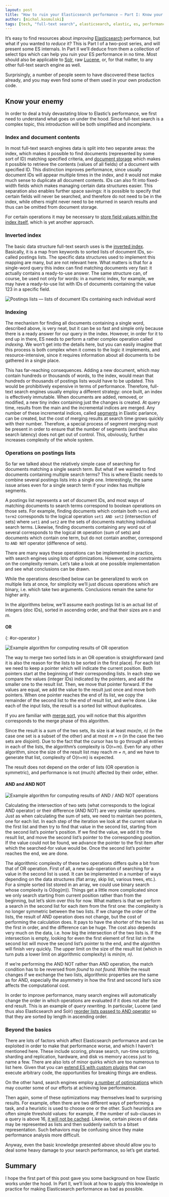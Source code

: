 ```yaml
---
layout: post
title: "How to ruin your Elasticsearch performance — Part I: Know your enemy"
author: [michal.kosmulski]
tags: [tech, "full-text search", elasticsearch, elastic, es, performance]
---
```

It’s easy to find resources about _improving_ [Elasticsearch](https://www.elastic.co/elastic-stack) performance, but what if you wanted to _reduce_ it?
This is Part I of a two-post series, and will present some ES internals. In Part II we’ll deduce from them a collection of select tips which can help you ruin
your ES performance in no time. Most should also be applicable to [Solr](https://solr.apache.org/), raw [Lucene](https://lucene.apache.org/), or,
for that matter, to any other full-text search engine as well.

Surprisingly, a number of people seem to have discovered these tactics already, and you may even find some of them used in your own production code.

## Know your enemy

In order to deal a truly devastating blow to Elastic’s performance, we first need to understand what goes on under the hood. Since full-text search is
a complex topic, this introduction will be both simplified and incomplete.

### Index and document contents

In most full-text search engines data is split into two separate areas: the index, which makes it possible to find documents (represented by some sort of ID)
matching specified criteria, and [document storage](https://www.elastic.co/guide/en/elasticsearch/reference/6.8/mapping-store.html) which makes it possible
to retrieve the contents (values of all fields) of a document with specified ID.
This distinction improves performance, since usually document IDs will appear multiple times in the index, and it would not make much sense to duplicate all
document contents. IDs can also fit into fixed-width fields which makes managing certain data structures easier. This separation also enables further
space savings: it is possible to specify that certain fields will never be searched, and therefore do not need to be in the index, while others might never
need to be returned in search results and thus can be omitted from document storage.

For certain operations it may be necessary to [store field values within the index itself](https://www.elastic.co/guide/en/elasticsearch/reference/6.8/doc-values.html),
which is yet another approach.

### Inverted index

The basic data structure full-text search uses is the [inverted index](https://en.wikipedia.org/wiki/Inverted_index). Basically, it is a map from keywords
to sorted lists of document IDs, so-called postings lists. The specific data structures used to implement this mapping are many, but are not relevant here.
What matters is that for a single-word query this index can find matching documents very fast: it actually contains a ready-to-use answer. The same
structure can, of course, be used not only for words: in a numeric index, for example, we may have a ready-to-use list with IDs of documents containing
the value 123 in a specific field.

![Postings lists — lists of document IDs containing each individual word](/img/articles/2021-04-29-how-to-ruin-elasticsearch-performance/postings-lists.webp)

### Indexing

The mechanism for finding all documents containing a single word, described above, is very neat, but it can be so fast and simple only because
there is a ready answer for our query in the index. However, in order for it to end up in there, ES needs to perform a rather complex operation called _indexing_. We won’t get
into the details here, but you can easily imagine that this process is both complex when it comes to the logic it implements, and resource-intensive, since
it requires information about all documents to be gathered in a single place.

This has far-reaching consequences. Adding a new document, which may contain hundreds or thousands of words, to the index, would mean that hundreds or thousands
of postings lists would have to be updated. This would be prohibitively expensive in terms of performance. Therefore, full-text search engines usually employ
a different strategy: once built, an index is effectively immutable. When documents are added, removed, or modified, a new tiny index containing just the changes
is created. At query time, results from the main and the incremental indices are merged. Any number of these incremental indices, called [segments](https://lucene.apache.org/core/8_9_0/core/org/apache/lucene/codecs/lucene87/package-summary.html#Segments) in
Elastic parlance, can be created, but the cost of merging results at search time grows quickly with their number. Therefore, a special process of segment merging
must be present in order to ensure that the number of segments (and thus also search latency) does not get out of control. This, obviously, further increases
complexity of the whole system.

### Operations on postings lists

So far we talked about the relatively simple case of searching for documents matching a single search term. But what if we wanted to find documents
containing multiple search terms? This is where Elastic needs to combine several postings lists into a single one. Interestingly, the same issue arises
even for a single search term if your index has multiple segments.

A postings list represents a set of document IDs, and most ways of matching documents to search terms correspond to boolean operations on those sets.
For example, finding documents which contain both `term1` and `term2` corresponds to the logical operation `set1 AND set2` (intersection of sets) where
`set1` and `set2` are the sets of documents matching individual search terms. Likewise, finding documents containing any word out of several corresponds
to the logical `OR` operation (sum of sets) and documents which contain one term, but do not contain another, correspond to `AND NOT` operator (difference
of sets).

There are many ways these operations can be implemented in practice, with search engines using lots of optimizations. However, some constraints on the
complexity remain. Let’s take a look at one possible implementation and see what conclusions can be drawn.

While the operations described below can be generalized to work on multiple lists at once, for simplicity we’ll just discuss operations which are binary,
i.e. which take two arguments. Conclusions remain the same for higher arity.

In the algorithms below, we'll assume each postings list is an actual list of integers (doc IDs), sorted in ascending order, and that their sizes
are _n_ and _m_.

#### OR
{: #or-operator }

![Example algorithm for computing results of OR operation](/img/articles/2021-04-29-how-to-ruin-elasticsearch-performance/list-merging-or.webp)

The way to merge two sorted lists in an OR operation is straightforward (and it is also the reason for the lists to be sorted in the first place).
For each list we need to keep a pointer which will indicate the current position. Both pointers start at the beginning of their corresponding lists.
In each step we compare the values (integer IDs) indicated by the pointers, and add the smaller one to the result list. Then, we move that pointer forward. If the values
are equal, we add the value to the result just once and move both pointers. When one pointer reaches the end of its list, we copy the remainder of the second
list to the end of result list, and we’re done. Like each of the input lists, the result is a sorted list without duplicates.

If you are familiar with [merge sort](https://en.wikipedia.org/wiki/Merge_sort), you will notice that this algorithm corresponds to the merge phase of this
algorithm.

Since the result is a sum of the two sets, its size is at least _max(m, n)_ (in the case one set is a subset of the other) and at most
_m + n_ (in the case the two sets are disjoint). Due to the fact that the cursor has to go through all entries in each of the lists, the
algorithm’s complexity is O(n+m). Even for any other algorithm, since the size of the result list may reach _m + n_, and we have to generate that list,
complexity of O(n+m) is expected.

The result does not depend on the order of lists (OR operation is symmetric), and performance is not (much) affected by their order, either.

#### AND and AND NOT

![Example algorithm for computing results of AND / AND NOT operations](/img/articles/2021-04-29-how-to-ruin-elasticsearch-performance/list-merging-and.webp)

Calculating the intersection of two sets (what corresponds to the logical AND operator) or their difference (AND NOT) are very similar operations.
Just as when calculating the sum of sets, we need to maintain two pointers, one for each list. In each step of the iteration we look at the current value
in the first list and then try to find that value in the second list, starting from the second list’s pointer’s position. If we find the value, we add it
to the result list, and move the second list’s pointer to the corresponding position. If the value could not be found, we advance the pointer to the first
item after which the searched-for value would be. Once the second list’s pointer reaches the end, we are done.

The algorithmic complexity of these two operations differs quite a bit from that of OR operation. First of all, a new sub-operation of searching for a value
in the second list is used. It can be implemented in a number of ways depending on the data structures (flat array, skip list, various trees, etc.). For a simple
sorted list stored in an array, we could use binary search whose complexity is O(log(_m_)). Things get a little more complicated since we only search starting
from current position rather than from the beginning, but let’s skim over this for now. What matters is that we perform a search in the second list
for each item from the first one: the complexity is no longer symmetric between the two lists. If we change the order of the lists, the result of AND operation
does not change, but the cost of performing the calculation does.
It pays to have the shorter of the two list as the first in order, and the difference can be huge. The cost also depends very much on the data, i.e. how
big the intersection of the two lists is. If the intersection is empty, looking for even the first element of first list in the second list will move the second
list’s pointer to the end, and the algorithm will finish very quickly. The upper limit on the size of the result list (which in turn puts a lower limit on
algorithmic complexity) is _min(m, n)_.

If we’re performing the AND NOT rather than AND operation, the match condition has to be reversed from _found_ to _not found_. While the result changes if
we exchange the two lists, algorithmic properties are the same as for AND, especially the asymmetry in how the first and second list’s size affects the
computational cost.

In order to improve performance, many search engines will automatically change the order in which operations are evaluated if it does not alter the end result.
This is an example of _query rewriting_. In particular, Lucene (and thus also Elasticsearch and Solr)
[reorder lists passed to AND operator](https://github.com/apache/lucene/blob/5e0e7a5479bca798ccfe385629a0ca2ba5870bc0/lucene/core/src/java/org/apache/lucene/search/ConjunctionDISI.java#L153)
so that they are sorted by length in ascending order.

### Beyond the basics

There are lots of factors which affect Elasticsearch performance and can be exploited in order to make that performance worse, and which I haven’t mentioned
here. These include scoring, phrase search, run-time scripting, sharding and replication, hardware, and disk vs memory access just to name a few.
There are also lots of minor quirks which are too numerous to list here. Given that you can
[extend ES with custom plugins](https://www.elastic.co/guide/en/elasticsearch/plugins/6.8/plugin-authors.html) that can execute arbitrary code, the
opportunities for breaking things are endless.

On the other hand, search engines employ [a number of optimizations](https://www.elastic.co/blog/elasticsearch-query-execution-order) which may counter some of our efforts at achieving low performance.

Then again, some of these optimizations may themselves lead to surprising results. For example, often there are two different ways of performing a task,
and a heuristic is used to choose one or the other. Such heuristics are often simple threshold values: for example, if the number of sub-clauses in a
query is above 16, [it will not be cached](https://github.com/apache/lucene/blob/d5d6dc079395c47cd6d12dcce3bcfdd2c7d9dc63/lucene/core/src/java/org/apache/lucene/search/BooleanWeight.java#L358).
Likewise, certain pieces of data may be represented as lists and then suddenly switch to a bitset representation.
Such behaviors may be confusing since they make performance analysis more difficult.

Anyway, even the basic knowledge presented above should allow you to deal some heavy damage to your search performance, so let’s get started.

## Summary
I hope the first part of this post gave you some background on how Elastic works under the hood. In Part II, we’ll look at how to apply this knowledge in
practice for making Elasticsearch performance as bad as possible.
